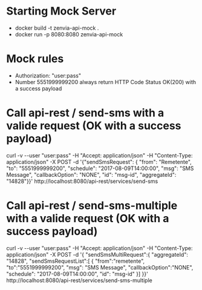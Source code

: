 
# Starting Mock Server

- docker build -t zenvia-api-mock .
- docker run -p 8080:8080 zenvia-api-mock


# Mock rules

- Authorization: "user:pass"
- Number 5551999999200 always return HTTP Code Status OK(200) with a success payload


# Call api-rest / send-sms with a valide request (OK with a success payload)

curl -v --user "user:pass" -H "Accept: application/json" -H "Content-Type: application/json" -X POST -d '{"sendSmsRequest": { "from": "Remetente", "to": "5551999999200", "schedule": "2017-08-09T14:00:00", "msg": "SMS Message", "callbackOption": "NONE", "id": "msg-id",  "aggregateId": "14828"}}' http://localhost:8080/api-rest/services/send-sms


# Call api-rest / send-sms-multiple with a valide request (OK with a success payload)

curl -v --user "user:pass" -H "Accept: application/json" -H "Content-Type: application/json" -X POST -d '{ "sendSmsMultiRequest":{ "aggregateId": "14828", "sendSmsRequestList":[ { "from":"remetente", "to":"5551999999200", "msg": "SMS Message", "callbackOption":"NONE", "schedule": "2017-08-09T14:00:00", "id": "msg-id" }] }}' http://localhost:8080/api-rest/services/send-sms-multiple




